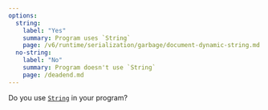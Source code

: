 ```yaml
---
options:
  string:
    label: "Yes"
    summary: Program uses `String`
    page: /v6/runtime/serialization/garbage/document-dynamic-string.md
  no-string:
    label: "No"
    summary: Program doesn't use `String`
    page: /deadend.md
---
```


Do you use [`String`](https://www.arduino.cc/reference/en/language/variables/data-types/stringobject/) in your program?

